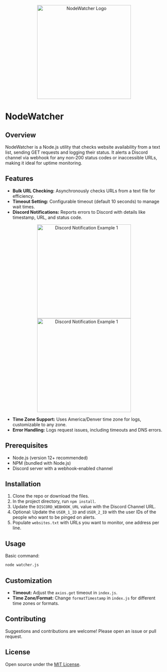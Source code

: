 <p align="center">
  <img src="https://netherium.s3.us-west-1.amazonaws.com/cdn/sunglasses.png" width="300" alt="NodeWatcher Logo"/>
</p>

# NodeWatcher

## Overview

NodeWatcher is a Node.js utility that checks website availability from a text list, sending GET requests and logging their status. It alerts a Discord channel via webhook for any non-200 status codes or inaccessible URLs, making it ideal for uptime monitoring.

## Features

- **Bulk URL Checking:** Asynchronously checks URLs from a text file for efficiency.
- **Timeout Setting:** Configurable timeout (default 10 seconds) to manage wait times.
- **Discord Notifications:** Reports errors to Discord with details like timestamp, URL, and status code.
<p align="center">
  <img src="https://netherium.s3.us-west-1.amazonaws.com/cdn/DiscordNotifications1.png" width="300" alt="Discord Notification Example 1"/>
  <img src="https://netherium.s3.us-west-1.amazonaws.com/cdn/DiscordNofications2.png" width="300" alt="Discord Notification Example 1"/>
</p>

- **Time Zone Support:** Uses America/Denver time zone for logs, customizable to any zone.
- **Error Handling:** Logs request issues, including timeouts and DNS errors.

## Prerequisites

- Node.js (version 12+ recommended)
- NPM (bundled with Node.js)
- Discord server with a webhook-enabled channel

## Installation

1. Clone the repo or download the files.
2. In the project directory, run `npm install`.
3. Update the `DISCORD_WEBHOOK_URL` value with the Discord Channel URL.
4. Optional: Update the `USER_1_ID` and `USER_2_ID` with the user IDs of the people who want to be pinged on alerts.
5. Populate `websites.txt` with URLs you want to monitor, one address per line.

## Usage

Basic command:

```sh
node watcher.js
```

## Customization

- **Timeout:** Adjust the `axios.get` timeout in `index.js`.
- **Time Zone/Format:** Change `formatTimestamp` in `index.js` for different time zones or formats.

## Contributing

Suggestions and contributions are welcome! Please open an issue or pull request.

## License

Open source under the [MIT License](LICENSE).
